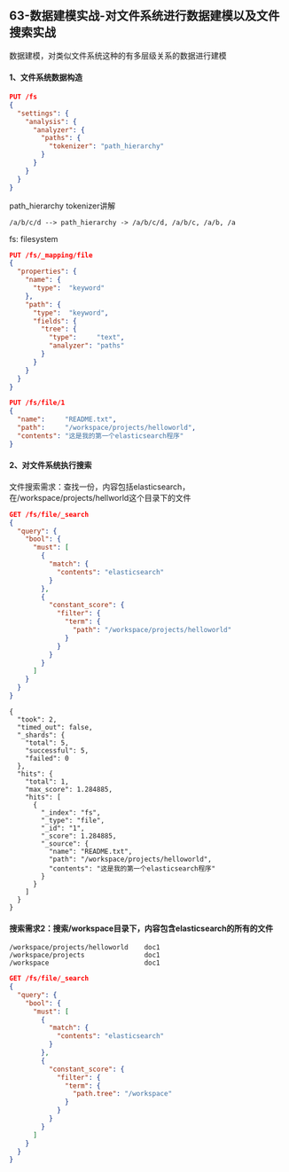 ## 63-数据建模实战-对文件系统进行数据建模以及文件搜索实战
数据建模，对类似文件系统这种的有多层级关系的数据进行建模

#### 1、文件系统数据构造

```json
PUT /fs
{
  "settings": {
    "analysis": {
      "analyzer": {
        "paths": { 
          "tokenizer": "path_hierarchy"
        }
      }
    }
  }
}
```

path_hierarchy tokenizer讲解

```
/a/b/c/d --> path_hierarchy -> /a/b/c/d, /a/b/c, /a/b, /a
```

fs: filesystem

```json
PUT /fs/_mapping/file
{
  "properties": {
    "name": { 
      "type":  "keyword"
    },
    "path": { 
      "type":  "keyword",
      "fields": {
        "tree": { 
          "type":     "text",
          "analyzer": "paths"
        }
      }
    }
  }
}

PUT /fs/file/1
{
  "name":     "README.txt", 
  "path":     "/workspace/projects/helloworld", 
  "contents": "这是我的第一个elasticsearch程序"
}
```



#### 2、对文件系统执行搜索

文件搜索需求：查找一份，内容包括elasticsearch，在/workspace/projects/hellworld这个目录下的文件

```json
GET /fs/file/_search 
{
  "query": {
    "bool": {
      "must": [
        {
          "match": {
            "contents": "elasticsearch"
          }
        },
        {
          "constant_score": {
            "filter": {
              "term": {
                "path": "/workspace/projects/helloworld"
              }
            }
          }
        }
      ]
    }
  }
}
```



```
{
  "took": 2,
  "timed_out": false,
  "_shards": {
    "total": 5,
    "successful": 5,
    "failed": 0
  },
  "hits": {
    "total": 1,
    "max_score": 1.284885,
    "hits": [
      {
        "_index": "fs",
        "_type": "file",
        "_id": "1",
        "_score": 1.284885,
        "_source": {
          "name": "README.txt",
          "path": "/workspace/projects/helloworld",
          "contents": "这是我的第一个elasticsearch程序"
        }
      }
    ]
  }
}
```



#### 搜索需求2：搜索/workspace目录下，内容包含elasticsearch的所有的文件

```
/workspace/projects/helloworld    doc1
/workspace/projects               doc1
/workspace                        doc1
```



```json
GET /fs/file/_search 
{
  "query": {
    "bool": {
      "must": [
        {
          "match": {
            "contents": "elasticsearch"
          }
        },
        {
          "constant_score": {
            "filter": {
              "term": {
                "path.tree": "/workspace"
              }
            }
          }
        }
      ]
    }
  }
}
```

